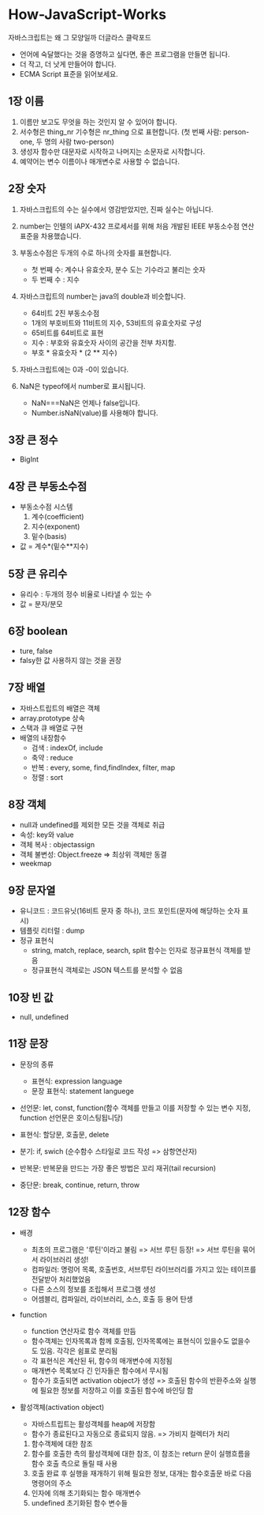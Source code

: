# How-JavaScript-Works

자바스크립트는 왜 그 모양일까 더글라스 클락포드

- 언어에 숙달했다는 것을 증명하고 싶다면, 좋은 프로그램을 만들면 됩니다.
- 더 작고, 더 낫게 만들어야 합니다.
- ECMA Script 표준을 읽어보세요.

## 1장 이름
1. 이름만 보고도 무엇을 하는 것인지 알 수 있어야 합니다.
2. 서수형은 thing_nr 기수형은 nr_thing 으로 표현합니다. (첫 번째 사람: person-one, 두 명의 사람 two-person)
3. 생성자 함수만 대문자로 시작하고 나머지는 소문자로 시작합니다.
4. 예약어는 변수 이름이나 매개변수로 사용할 수 없습니다.


## 2장 숫자

1. 자바스크립트의 수는 실수에서 영감받았지만, 진짜 실수는 아닙니다.
2. number는 인텔의 iAPX-432 프로세서를 위해 처음 개발된 IEEE 부동소수점 연산 표준을 차용했습니다.
3. 부동소수점은 두개의 수로 하나의 숫자를 표현합니다.

   - 첫 번째 수: 계수나 유효숫자, 분수 도는 기수라고 불리는 숫자
   - 두 번째 수 : 지수

4. 자바스크립트의 number는 java의 double과 비슷합니다.

   - 64비트 2진 부동소수점
   - 1개의 부호비트와 11비트의 지수, 53비트의 유효숫자로 구성
   - 65비트를 64비트로 표현
   - 지수 : 부호와 유효숫자 사이의 공간을 전부 차지함.
   - 부호 \* 유효숫자 \* (2 \*\* 지수)

5. 자바스크립트에는 0과 -0이 있습니다.
6. NaN은 typeof에서 number로 표시됩니다.
   - NaN===NaN은 언제나 false입니다.
   - Number.isNaN(value)를 사용해야 합니다.

## 3장 큰 정수
- BigInt 


## 4장 큰 부동소수점
- 부동소수점 시스템
   1. 계수(coefficient)
   2. 지수(exponent)
   3. 밑수(basis)
- 값 = 계수*(밑수**지수)


## 5장 큰 유리수 
- 유리수 : 두개의 정수 비율로 나타낼 수 있는 수
- 값 = 분자/분모

## 6장 boolean 
- ture, false 
- falsy한 값 사용하지 않는 것을 권장

## 7장 배열
- 자바스트립트의 배열은 객체
- array.prototype 상속
- 스택과 큐 배열로 구현 
- 배열의 내장함수 
   - 검색 : indexOf, include
   - 축약 : reduce
   - 반복 : every, some, find,findIndex, filter, map
   - 정렬 : sort

## 8장 객체
- null과 undefined를 제외한 모든 것을 객체로 취급
- 속성: key와 value
- 객체 복사 : objectassign
- 객체 불변성: Object.freeze => 최상위 객체만 동결
- weekmap

## 9장 문자열
- 유니코드 : 코드유닛(16비트 문자 중 하나), 코드 포인트(문자에 해당하는 숫자 표시)
- 템플릿 리터럴 : dump
- 정규 표현식
   - string, match, replace, search, split 함수는 인자로 정규표현식 객체를 받음
   - 정규표현식 객체로는 JSON 텍스트를 분석할 수 없음

## 10장 빈 값 
- null, undefined

## 11장 문장
- 문장의 종류
   - 표현식: expression language 
   - 문장 표현식: statement languege

- 선언문: let, const, function(함수 객체를 만들고 이를 저장할 수 있는 변수 지정, function 선언문은 호이스팅됩니당)
- 표현식: 할당문, 호출문, delete
- 분기: if, swich (순수함수 스타일로 코드 작성 => 삼항연산자)
- 반복문: 반복문을 만드는 가장 좋은 방법은 꼬리 재귀(tail recursion)
- 중단문: break, continue, return, throw

## 12장 함수
- 배경
   - 최초의 프로그램은 '루틴'이라고 불림 => 서브 루틴 등장! => 서브 루틴을 묶어서 라이브러리 생성!
   - 컴파일러: 명렁어 목록, 호출번호, 서브루틴 라이브러리를 가지고 있는 테이프를 전달받아 처리했었음
   - 다른 소스의 정보를 조립해서 프로그램 생성
   - 어셈블리, 컴파일러, 라이브러리, 소스, 호출 등 용어 탄생

- function
   - function 연산자로 함수 객체를 만듬
   - 함수객체는 인자목록과 함께 호출됨, 인자목록에는 표현식이 있을수도 없을수도 있음. 각각은 쉼표로 분리됨
   - 각 표현식은 계산된 뒤, 함수의 매개변수에 지정됨
   - 매개변수 목록보다 긴 인자들은 함수에서 무시됨
   - 함수가 호출되면 activation object가 생성 => 호출된 함수의 반환주소와 실행에 필요한 정보를 저장하고 이를 호출된 함수에 바인딩 함

- 활성객체(activation object)
   - 자바스트립트는 활성객체를 heap에 저장함
   - 함수가 종료된다고 자동으로 종료되지 않음. => 가비지 컬렉터가 처리
   1. 함수객체에 대한 참조
   2. 함수를 호출한 측의 활성객체에 대한 참조, 이 참조는 return 문이 실행흐름을 함수 호출 측으로 돌릴 때 사용
   3. 호출 완료 후 실행을 재개하기 위해 필요한 정보, 대개는 함수호출문 바로 다음 명령어의 주소
   4. 인자에 의해 초기화되는 함수 매개변수
   5. undefined 초기화된 함수 변수들

 